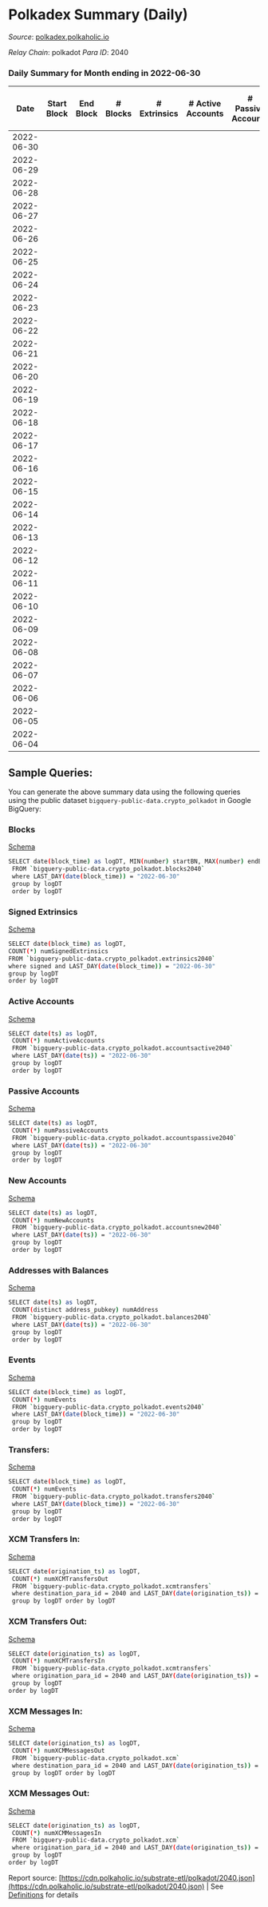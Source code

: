 # Polkadex Summary (Daily)

_Source_: [polkadex.polkaholic.io](https://polkadex.polkaholic.io)

*Relay Chain*: polkadot
*Para ID*: 2040



### Daily Summary for Month ending in 2022-06-30


| Date    | Start Block | End Block | # Blocks | # Extrinsics | # Active Accounts | # Passive Accounts | # New Accounts | # Addresses | # Events  | # Transfers ($USD) | # XCM Transfers In ($USD) | # XCM Transfers Out ($USD) | # XCM In | # XCM Out | Issues |
|---------|-------------|-----------|----------|--------------|-------------------|--------------------|----------------|-------------|-----------|--------------------|---------------------------|----------------------------|----------|-----------|--------|
| 2022-06-30 |  |  |  |  |  |  |  |  |  |   |   |   |  |  |  |
| 2022-06-29 |  |  |  |  |  |  |  |  |  |   |   |   |  |  |  |
| 2022-06-28 |  |  |  |  |  |  |  |  |  |   |   |   |  |  |  |
| 2022-06-27 |  |  |  |  |  |  |  |  |  |   |   |   |  |  |  |
| 2022-06-26 |  |  |  |  |  |  |  |  |  |   |   |   |  |  |  |
| 2022-06-25 |  |  |  |  |  |  |  |  |  |   |   |   |  |  |  |
| 2022-06-24 |  |  |  |  |  |  |  |  |  |   |   |   |  |  |  |
| 2022-06-23 |  |  |  |  |  |  |  |  |  |   |   |   |  |  |  |
| 2022-06-22 |  |  |  |  |  |  |  |  |  |   |   |   |  |  |  |
| 2022-06-21 |  |  |  |  |  |  |  |  |  |   |   |   |  |  |  |
| 2022-06-20 |  |  |  |  |  |  |  |  |  |   |   |   |  |  |  |
| 2022-06-19 |  |  |  |  |  |  |  |  |  |   |   |   |  |  |  |
| 2022-06-18 |  |  |  |  |  |  |  |  |  |   |   |   |  |  |  |
| 2022-06-17 |  |  |  |  |  |  |  |  |  |   |   |   |  |  |  |
| 2022-06-16 |  |  |  |  |  |  |  |  |  |   |   |   |  |  |  |
| 2022-06-15 |  |  |  |  |  |  |  |  |  |   |   |   |  |  |  |
| 2022-06-14 |  |  |  |  |  |  |  |  |  |   |   |   |  |  |  |
| 2022-06-13 |  |  |  |  |  |  |  |  |  |   |   |   |  |  |  |
| 2022-06-12 |  |  |  |  |  |  |  |  |  |   |   |   |  |  |  |
| 2022-06-11 |  |  |  |  |  |  |  |  |  |   |   |   |  |  |  |
| 2022-06-10 |  |  |  |  |  |  |  |  |  |   |   |   |  |  |  |
| 2022-06-09 |  |  |  |  |  |  |  |  |  |   |   |   |  |  |  |
| 2022-06-08 |  |  |  |  |  |  |  |  |  |   |   |   |  |  |  |
| 2022-06-07 |  |  |  |  |  |  |  |  |  |   |   |   |  |  |  |
| 2022-06-06 |  |  |  |  |  |  |  |  |  |   |   |   |  |  |  |
| 2022-06-05 |  |  |  |  |  |  |  |  |  |   |   |   |  |  |  |
| 2022-06-04 |  |  |  |  |  |  |  |  |  |   |   |   |  |  |  |

## Sample Queries:
You can generate the above summary data using the following queries using the public dataset `bigquery-public-data.crypto_polkadot` in Google BigQuery:


### Blocks 

[Schema](https://github.com/colorfulnotion/substrate-etl/blob/main/schema/blocks.json)

```bash
SELECT date(block_time) as logDT, MIN(number) startBN, MAX(number) endBN, COUNT(*) numBlocks 
 FROM `bigquery-public-data.crypto_polkadot.blocks2040`  
 where LAST_DAY(date(block_time)) = "2022-06-30" 
 group by logDT 
 order by logDT
```

### Signed Extrinsics 

[Schema](https://github.com/colorfulnotion/substrate-etl/blob/main/schema/extrinsics.json)

```bash
SELECT date(block_time) as logDT, 
COUNT(*) numSignedExtrinsics 
FROM `bigquery-public-data.crypto_polkadot.extrinsics2040`  
where signed and LAST_DAY(date(block_time)) = "2022-06-30" 
group by logDT 
order by logDT
```

### Active Accounts 

[Schema](https://github.com/colorfulnotion/substrate-etl/blob/main/schema/accountsactive.json)

```bash
SELECT date(ts) as logDT, 
 COUNT(*) numActiveAccounts 
 FROM `bigquery-public-data.crypto_polkadot.accountsactive2040` 
 where LAST_DAY(date(ts)) = "2022-06-30" 
 group by logDT 
 order by logDT
```

### Passive Accounts 

[Schema](https://github.com/colorfulnotion/substrate-etl/blob/main/schema/accountspassive.json)

```bash
SELECT date(ts) as logDT, 
 COUNT(*) numPassiveAccounts 
 FROM `bigquery-public-data.crypto_polkadot.accountspassive2040` 
 where LAST_DAY(date(ts)) = "2022-06-30" 
 group by logDT 
 order by logDT
```

### New Accounts 

[Schema](https://github.com/colorfulnotion/substrate-etl/blob/main/schema/accountsnew.json)

```bash
SELECT date(ts) as logDT, 
 COUNT(*) numNewAccounts 
 FROM `bigquery-public-data.crypto_polkadot.accountsnew2040` 
 where LAST_DAY(date(ts)) = "2022-06-30" 
 group by logDT
 order by logDT
```

### Addresses with Balances 

[Schema](https://github.com/colorfulnotion/substrate-etl/blob/main/schema/balances.json)

```bash
SELECT date(ts) as logDT,
 COUNT(distinct address_pubkey) numAddress 
 FROM `bigquery-public-data.crypto_polkadot.balances2040` 
 where LAST_DAY(date(ts)) = "2022-06-30" 
 group by logDT 
 order by logDT
```

### Events 

[Schema](https://github.com/colorfulnotion/substrate-etl/blob/main/schema/events.json)

```bash
SELECT date(block_time) as logDT, 
 COUNT(*) numEvents 
 FROM `bigquery-public-data.crypto_polkadot.events2040` 
 where LAST_DAY(date(block_time)) = "2022-06-30" 
 group by logDT 
 order by logDT
```

### Transfers:

[Schema](https://github.com/colorfulnotion/substrate-etl/blob/main/schema/transfers.json)

```bash
SELECT date(block_time) as logDT, 
 COUNT(*) numEvents 
 FROM `bigquery-public-data.crypto_polkadot.transfers2040` 
 where LAST_DAY(date(block_time)) = "2022-06-30" 
 group by logDT 
 order by logDT
```

### XCM Transfers In: 

[Schema](https://github.com/colorfulnotion/substrate-etl/blob/main/schema/xcmtransfers.json)

```bash
SELECT date(origination_ts) as logDT, 
 COUNT(*) numXCMTransfersOut 
 FROM `bigquery-public-data.crypto_polkadot.xcmtransfers` 
 where destination_para_id = 2040 and LAST_DAY(date(origination_ts)) = "2022-06-30" 
 group by logDT order by logDT
```

### XCM Transfers Out: 

[Schema](https://github.com/colorfulnotion/substrate-etl/blob/main/schema/xcmtransfers.json)

```bash
SELECT date(origination_ts) as logDT, 
 COUNT(*) numXCMTransfersIn 
 FROM `bigquery-public-data.crypto_polkadot.xcmtransfers` 
 where origination_para_id = 2040 and LAST_DAY(date(origination_ts)) = "2022-06-30" 
 group by logDT 
order by logDT
```

### XCM Messages In: 

[Schema](https://github.com/colorfulnotion/substrate-etl/blob/main/schema/xcm.json)

```bash
SELECT date(origination_ts) as logDT, 
 COUNT(*) numXCMMessagesOut 
 FROM `bigquery-public-data.crypto_polkadot.xcm` 
 where destination_para_id = 2040 and LAST_DAY(date(origination_ts)) = "2022-06-30" 
 group by logDT order by logDT
```

### XCM Messages Out: 

[Schema](https://github.com/colorfulnotion/substrate-etl/blob/main/schema/xcm.json)

```bash
SELECT date(origination_ts) as logDT, 
 COUNT(*) numXCMMessagesIn 
 FROM `bigquery-public-data.crypto_polkadot.xcm` 
 where origination_para_id = 2040 and LAST_DAY(date(origination_ts)) = "2022-06-30" 
 group by logDT 
order by logDT
```


Report source: [https://cdn.polkaholic.io/substrate-etl/polkadot/2040.json](https://cdn.polkaholic.io/substrate-etl/polkadot/2040.json) | See [Definitions](/DEFINITIONS.md) for details
